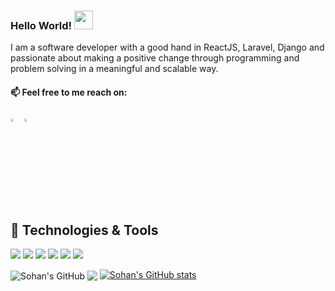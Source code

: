 ### Hello World! <img src="https://raw.githubusercontent.com/MartinHeinz/MartinHeinz/master/wave.gif" width="30px">
I am a software developer with a good hand in ReactJS, Laravel, Django and passionate about making a positive change through programming and problem solving in a meaningful and scalable way. 

 #### 📫 Feel free to me reach on:   
  
[<img src="https://img.icons8.com/color/48/000000/linkedin.png" width="3.5%"/>](https://www.linkedin.com/in/sohan-mer-b7ab6510b/)
<a href="mailto:sohan.mer@coloredcow.com"> <img src="https://img.icons8.com/fluent/48/000000/gmail.png" width="3.5%"/> </a> 

## 🔧 Technologies & Tools
![](https://img.shields.io/badge/Editor-VScode-informational?style=flat&logo=visual-studio-code&logoColor=white&color=2bbc8a)
![](https://badges.aleen42.com/src/docker.svg)
![](https://badges.aleen42.com/src/javascript.svg)
![](https://img.shields.io/badge/Code-Laravel-informational?style=flat&logo=laravel&logoColor=white&color=2bbc8a)
![](https://img.shields.io/badge/Shell-GitBash-informational?style=flat&logo=gitBash&logoColor=white&color=2bbc8a)
![](https://img.shields.io/badge/Tools-MySQL-informational?style=flat&logo=mysql&logoColor=white&color=2bbc8a)



<img align="center" src="https://github-readme-stats.vercel.app/api?username=sohanmer&show_icons=true&hide=stars&line_height=27&include_all_commits=true&7&count_private=true&theme=default" alt="Sohan's GitHub" />  <img align="center" src="https://github-readme-stats.vercel.app/api/top-langs/?username=sohanmer&langs_count=8&layout=compact&theme=default" /> 
[![Sohan's GitHub stats](https://github-readme-stats.vercel.app/api?username=sohanmer)](https://github.com/sohanmer/github-readme-stats)

<!--
**sohanmer/sohanmer** is a ✨ _special_ ✨ repository because its `README.md` (this file) appears on your GitHub profile.

Here are some ideas to get you started:

- 🔭 I’m currently working on ...
- 🌱 I’m currently learning ...
- 👯 I’m looking to collaborate on ...
- 🤔 I’m looking for help with ...
- 💬 Ask me about ...
- 📫 How to reach me: ...
- 😄 Pronouns: ...
- ⚡ Fun fact: ...
-->

